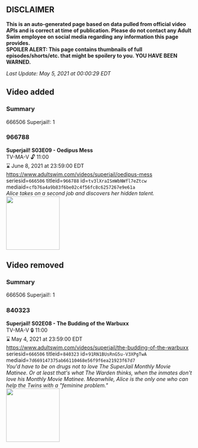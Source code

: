 ## DISCLAIMER
**This is an auto-generated page based on data pulled from official video APIs and is correct at time of publication. Please do not contact any Adult Swim employee on social media regarding any information this page provides.**  
**SPOILER ALERT: This page contains thumbnails of full episodes/shorts/etc. that might be spoilery to you. YOU HAVE BEEN WARNED.**  

_Last Update: May 5, 2021 at 00:00:29 EDT_
## Video added
### Summary
666506 Superjail!: 1  
### 966788
**Superjail! S03E09 - Oedipus Mess**  
TV-MA-V 🔓 11:00  
⌛ June 8, 2021 at 23:59:00 EDT  
https://www.adultswim.com/videos/superjail/oedipus-mess  
seriesid=`666506` titleid=`966788` id=`tv3lXraISmWbNWfl7eZtcw` mediaid=`cfb76a4a9b83f6be02c4f56fc8c6257267e9e61a`  
_Alice takes on a second job and discovers her hidden talent._  
<a href="https://media.cdn.adultswim.com/uploads/20200421/thumbnails/2_20421114452-superjail_309_dup-20121109.jpg"><img src="https://media.cdn.adultswim.com/uploads/20200421/thumbnails/2_20421114452-superjail_309_dup-20121109.jpg" height="144px" /></a>
## Video removed
### Summary
666506 Superjail!: 1  
### 840323
**Superjail! S02E08 - The Budding of the Warbuxx**  
TV-MA-V 🔒 11:00  
⌛ May 4, 2021 at 23:59:00 EDT  
https://www.adultswim.com/videos/superjail/the-budding-of-the-warbuxx  
seriesid=`666506` titleid=`840323` id=`91RN1BUsRnG5u-V3XPgTwA` mediaid=`7d669147375ab66110468e56f9f6ea21923f67d7`  
_You'd have to be on drugs not to love The SuperJail Monthly Movie Matinee. Or at least that's what The Warden thinks, when the inmates don't love his Monthly Movie Matinee. Meanwhile, Alice is the only one who can help the Twins with a "feminine problem."_  
<a href="https://media.cdn.adultswim.com/uploads/20200421/thumbnails/2_204211057374-superjail_208_BIM.jpg"><img src="https://media.cdn.adultswim.com/uploads/20200421/thumbnails/2_204211057374-superjail_208_BIM.jpg" height="144px" /></a>
